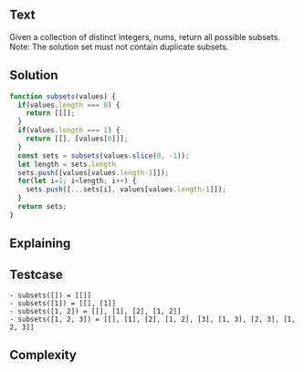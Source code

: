 ## Text
Given a collection of distinct integers, nums, return all possible subsets. Note: The solution set must not contain duplicate subsets.

## Solution
```javascript
function subsets(values) {
  if(values.length === 0) {
    return [[]];
  }
  if(values.length === 1) {
    return [[], [values[0]]];
  }
  const sets = subsets(values.slice(0, -1));
  let length = sets.length
  sets.push([values[values.length-1]]);
  for(let i=1; i<length; i++) {
    sets.push([...sets[i], values[values.length-1]]);
  }
  return sets;
}
```

## Explaining

## Testcase
```
- subsets([]) = [[]]
- subsets([1]) = [[], [1]]
- subsets([1, 2]) = [[], [1], [2], [1, 2]]
- subsets([1, 2, 3]) = [[], [1], [2], [1, 2], [3], [1, 3], [2, 3], [1, 2, 3]]
```

## Complexity
